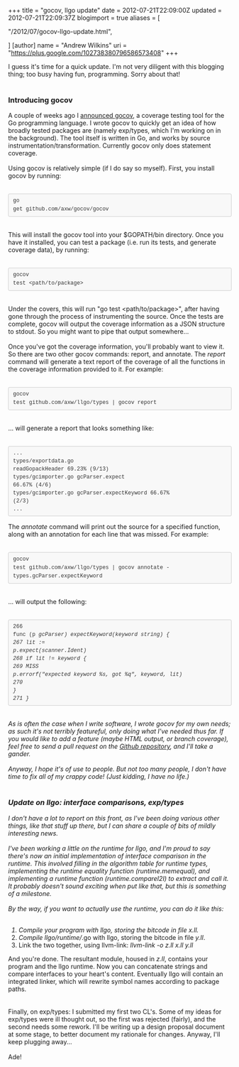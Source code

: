 +++
title = "gocov, llgo update"
date = 2012-07-21T22:09:00Z
updated = 2012-07-21T22:09:37Z
blogimport = true 
aliases = [

  "/2012/07/gocov-llgo-update.html",

]
[author]
	name = "Andrew Wilkins"
	uri = "https://plus.google.com/102738380796586573408"
+++

I guess it's time for a quick update. I'm not very diligent with this blogging thing; too busy having fun, programming. Sorry about that!<br /><br /><h3> Introducing gocov</h3>A couple of weeks ago I <a href="https://groups.google.com/d/topic/golang-nuts/abujHqfUbvo/discussion">announced </a><a href="http://github.com/axw/gocov">gocov</a>, a coverage testing tool for the Go programming language. I wrote gocov to quickly get an idea of how broadly tested packages are (namely exp/types, which I'm working on in the background). The tool itself is written in Go, and works by source instrumentation/transformation. Currently gocov only does statement coverage.<br /><br />Using gocov is relatively simple (if I do say so myself). First, you install gocov by running:<br /><br /><pre style="background-color: #f8f8f8; border-bottom-left-radius: 3px; border-bottom-right-radius: 3px; border-top-left-radius: 3px; border-top-right-radius: 3px; border: 1px solid rgb(204, 204, 204); color: #333333; font-family: 'Bitstream Vera Sans Mono', Courier, monospace; font-size: 13px; line-height: 19px; margin-bottom: 15px; margin-top: 15px; overflow: auto; padding: 6px 10px;"><code style="background-color: transparent; border-bottom-left-radius: 3px; border-bottom-right-radius: 3px; border-top-left-radius: 3px; border-top-right-radius: 3px; border: none; font-family: 'Bitstream Vera Sans Mono', Courier, monospace; font-size: 12px; margin: 0px; padding: 0px;">go get github.com/axw/gocov/gocov</code></pre><br />This will install the gocov tool into your $GOPATH/bin directory. Once you have it installed, you can test a package (i.e. run its tests, and generate coverage data), by running:<br /><br /><pre style="background-color: #f8f8f8; border-bottom-left-radius: 3px; border-bottom-right-radius: 3px; border-top-left-radius: 3px; border-top-right-radius: 3px; border: 1px solid rgb(204, 204, 204); color: #333333; font-family: 'Bitstream Vera Sans Mono', Courier, monospace; font-size: 13px; line-height: 19px; margin-bottom: 15px; margin-top: 15px; overflow: auto; padding: 6px 10px;"><code style="background-color: transparent; border-bottom-left-radius: 3px; border-bottom-right-radius: 3px; border-top-left-radius: 3px; border-top-right-radius: 3px; border: none; font-family: 'Bitstream Vera Sans Mono', Courier, monospace; font-size: 12px; margin: 0px; padding: 0px;">gocov test &lt;path/to/package&gt;</code></pre><br />Under the covers, this will run "go test &lt;path/to/package&gt;", after having gone through the process of instrumenting the source. Once the tests are complete, gocov will output the coverage information as a JSON structure to stdout. So you might want to pipe that output somewhere...<br /><br />Once you've got the coverage information, you'll probably want to view it. So there are two other gocov commands: report, and annotate. The <i>report</i> command will generate a text report of the coverage of all the functions in the coverage information provided to it. For example:<br /><br /><pre style="background-color: #f8f8f8; border-bottom-left-radius: 3px; border-bottom-right-radius: 3px; border-top-left-radius: 3px; border-top-right-radius: 3px; border: 1px solid rgb(204, 204, 204); color: #333333; font-family: 'Bitstream Vera Sans Mono', Courier, monospace; font-size: 13px; line-height: 19px; margin-bottom: 15px; margin-top: 15px; overflow: auto; padding: 6px 10px;"><code style="background-color: transparent; border-bottom-left-radius: 3px; border-bottom-right-radius: 3px; border-top-left-radius: 3px; border-top-right-radius: 3px; border: none; font-family: 'Bitstream Vera Sans Mono', Courier, monospace; font-size: 12px; margin: 0px; padding: 0px;">gocov test github.com/axw/llgo/types | gocov report</code></pre><br />... will generate a report that looks something like:<br /><br /><pre style="background-color: #f8f8f8; border-bottom-left-radius: 3px; border-bottom-right-radius: 3px; border-top-left-radius: 3px; border-top-right-radius: 3px; border: 1px solid rgb(204, 204, 204); margin-bottom: 15px; margin-top: 15px; overflow: auto; padding: 6px 10px;"><span style="color: #333333; font-family: 'Bitstream Vera Sans Mono', Courier, monospace;"><span style="font-size: 12px; line-height: 18px;">...<br />types/exportdata.go      readGopackHeader              69.23% (9/13)<br />types/gcimporter.go      gcParser.expect               66.67% (4/6)<br />types/gcimporter.go      gcParser.expectKeyword        66.67% (2/3)<br />...</span></span></pre>The <i>annotate</i>&nbsp;command will print out the source for a specified function, along with an annotation for each line that was missed. For example:<br /><br /><pre style="background-color: #f8f8f8; border-bottom-left-radius: 3px; border-bottom-right-radius: 3px; border-top-left-radius: 3px; border-top-right-radius: 3px; border: 1px solid rgb(204, 204, 204); color: #333333; font-family: 'Bitstream Vera Sans Mono', Courier, monospace; font-size: 13px; line-height: 19px; margin-bottom: 15px; margin-top: 15px; overflow: auto; padding: 6px 10px;"><code style="background-color: transparent; border-bottom-left-radius: 3px; border-bottom-right-radius: 3px; border-top-left-radius: 3px; border-top-right-radius: 3px; border: none; font-family: 'Bitstream Vera Sans Mono', Courier, monospace; font-size: 12px; margin: 0px; padding: 0px;">gocov test github.com/axw/llgo/types | gocov annotate - types.gcParser.expectKeyword</code></pre><br />... will output the following:<br /><br /><pre style="background-color: #f8f8f8; border-bottom-left-radius: 3px; border-bottom-right-radius: 3px; border-top-left-radius: 3px; border-top-right-radius: 3px; border: 1px solid rgb(204, 204, 204); margin-bottom: 15px; margin-top: 15px; overflow: auto; padding: 6px 10px;"><span style="color: #333333; font-family: 'Bitstream Vera Sans Mono', Courier, monospace;"><span style="font-size: 12px; line-height: 18px;">266             func (p *gcParser) expectKeyword(keyword string) {<br />267                     lit := p.expect(scanner.Ident)<br />268                     if lit != keyword {<br />269 MISS                        p.errorf("expected keyword %s, got %q", keyword, lit)<br />270                     }<br />271             }</span></span></pre><br />As is often the case when I write software, I wrote gocov for my own needs; as such it's not terribly featureful, only doing what I've needed thus far. If you would like to add a feature (maybe HTML output, or branch coverage), feel free to send a pull request on the <a href="http://github.com/axw/gocov">Github repository</a>, and I'll take a gander.<br /><br />Anyway, I hope it's of use to people. But not too many people, I don't have time to fix all of my crappy code! (Just kidding, I have no life.)<br /><br /><h3> Update on llgo: interface comparisons, exp/types</h3>I don't have a lot to report on this front, as I've been doing various other things, like that stuff up there, but I can share a couple of bits of mildly interesting news.<br /><br />I've been working a little on the runtime for llgo, and I'm proud to say there's now an initial implementation of interface comparison in the runtime. This involved filling in the algorithm table for runtime types, implementing the runtime equality function (runtime.memequal), and implementing a runtime function (runtime.compareI2I) to extract and call it. It probably doesn't sound exciting when put like that, but this is something of a milestone.<br /><br />By the way, if you want to actually use the runtime, you can do it like this:<br /><br /><ol><li>Compile your program with llgo, storing the bitcode in file <i>x.ll</i>.</li><li>Compile llgo/runtime/*.go with llgo, storing the bitcode in file <i>y.ll</i>.</li><li>Link the two together, using llvm-link: <i>llvm-link -o z.ll x.ll y.ll</i></li></ol><div>And you're done. The resultant module, housed in&nbsp;<i>z.ll</i>, contains your program and the llgo runtime. Now you can concatenate strings and compare interfaces to your heart's content. Eventually llgo will contain an integrated linker, which will rewrite symbol names according to package paths.</div><div><i><br /></i></div><br />Finally, on exp/types: I submitted my first two CL's. Some of my ideas for exp/types were ill thought out, so the first was rejected (fairly), and the second needs some rework. I'll be writing up a design proposal document at some stage, to better document my rationale for changes. Anyway, I'll keep plugging away...<br /><br />Ade!<br /><br />
